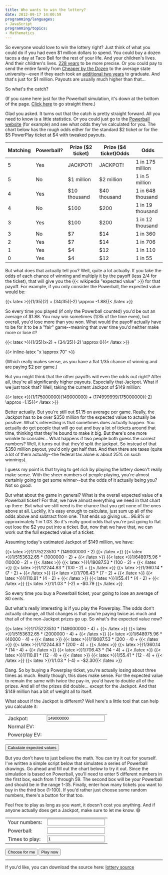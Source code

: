 ```yaml
---
title: Who wants to win the lottery?
date: 2012-09-17 14:00:59
programming/languages:
- JavaScript
programming/topics:
- Mathematics
---
```

So everyone would love to win the lottery right? Just think of what you could do if you had even $1 million dollars to spend. You could buy a dozen tacos a day at Taco Bell for the rest of your life. And your children's lives. And their children's lives. <a href="http://www.wolframalpha.com/input/?i=1+million+dollars+%2F+%2812+dollar+per+day%29+in+years" title="Wolfram Alpha: 1 million tacos">228 years</a> to be more precise. Or you could pay to send the entire family from <a href="http://www.amazon.com/gp/product/B0001EFTH4/ref=as_li_qf_sp_asin_il_tl?ie=UTF8&camp=1789&creative=9325&creativeASIN=B0001EFTH4&linkCode=as2&tag=jverkampcom-20" title="Amazon: Cheaper by the Dozen">Cheaper by the Dozen</a> to the average state university--even if they each took an <a href="http://www.wolframalpha.com/input/?i=%241+million+%2F+%2413%2C600+%2F+12" title="Wolfram Alpha: $1 million in tuition">additional two years</a> to graduate. And that's just for $1 million. Payouts are usually much higher than that...

So what's the catch?

(If you came here just for the Powerball simulation, it's down at the bottom of the page. <a href="http://blog.jverkamp.com/2012/09/17/who-wants-to-win-the-lottery/#lotteryGametime">Click here</a> to go straight there.)

<!--more-->

Glad you asked. It turns out that the catch is pretty straight forward. All you need to know is a little statistics. Or you could just go to the <a href="http://www.powerball.com/powerball/pb_prizes.asp" title="Powerball odds">Powerball website</a> (for example) and see what odds they've calculated for you. The chart below has the rough odds either for the standard $2 ticket or for the $5 PowerPlay ticket at $4 with tweaked payouts.


| Matching | Powerball? | Prize ($2 ticket) | Prize ($4 ticket)Odds |       Odds        |
|----------|------------|-------------------|-----------------------|-------------------|
|    5     |    Yes     |     JACKPOT!      |       JACKPOT!        | 1 in 175 million  |
|    5     |     No     |    $1 million     |      $2 million       |  1 in 5 million   |
|    4     |    Yes     |   $10 thousand    |     $40 thousand      | 1 in 648 thousand |
|    4     |     No     |       $100        |         $200          | 1 in 19 thousand  |
|    3     |    Yes     |       $100        |         $200          | 1 in 12 thousand  |
|    3     |     No     |        $7         |          $14          |     1 in 360      |
|    2     |    Yes     |        $7         |          $14          |     1 in 706      |
|    1     |    Yes     |        $4         |          $12          |     1 in 110      |
|    0     |    Yes     |        $4         |          $12          |      1 in 55      |


But what does that actually tell you? Well, quite a lot actually. If you take the odds of each chance of winning and multiply it by the payoff (less $2/$4 for the ticket), that will give you the {{< wikipedia "expected value" >}} for that payoff. For example, if you only consider the Powerball, the expected value would be:

{{< latex >}}(1/35)(2) + (34/35)(-2) \approx -1.88{{< /latex >}}

So every time you played (if only the Powerball counted) you'd be out an average of $1.88. You may win sometimes (1/35 of the time even), but overall, you'd lose more than you won. What would the payoff actually have to be for it to be a "fair" game--meaning that over time you'd neither make more or lose it?

{{< latex >}}(1/35)(x-2) + (34/35)(-2) \approx 0{{< /latex >}}

{{< inline-latex "x \approx 70" >}}

(Which really makes sense, as you have a flat 1/35 chance of winning and are paying $2 per game.)

But you might think that the other payoffs will even the odds out right? After all, they're all significantly higher payouts. Especially that Jackpot. What if we just took that? Well, taking the current Jackpot of $149 million:

{{< latex >}}(1/175000000)(149000000) + (174999999/175000000)(-2) \approx -1.15{{< /latex >}}

Better actually. But you're still out $1.15 on average per game. Really, the Jackpot has to be over $350 million for the expected value to actually be positive. What's interesting is that sometimes does actually happen. You actually do get people that will go out and buy a lot of tickets around that time, thinking that they're bound to make it big. But there's one more wrinkle to consider... What happens if two people both guess the correct numbers? Well, it turns out that they'd split the jackpot. So instead of that $350 million payout, you'd only get half that. And then there are taxes (quite a lot of them actually--the federal tax alone is about 25% on such winnings).

I guess my point is that trying to get rich by playing the lottery doesn't really make sense. With the sheer numbers of people playing, you're almost certainly going to get some winner--but the odds of it actually being you? Not so good.

But what about the game in general? What is the overall expected value of a Powerball ticket? For that, we have almost everything we need in that chart up there. But what we still need is the chance that you get none of the ones above at all. Luckily, it's easy enough to calculate, just sum up all of the odds above and subtract from one. That ends up giving us... 96.8% or approximately 1 in 1.03. So it's really good odds that you're just going to flat out lose the $2 you put into a ticket. But, now that we have that, we can work out the full expected value of a ticket:

Assuming today's estimated Jackpot of $149 million, we have:

{{< latex >}}1/175223510 * (149000000 - 2) {{< /latex >}}
{{< latex >}}1/5153632.65 * (1000000 - 2) +  {{< /latex >}}
{{< latex >}}1/648975.96 * (10000 - 2) + {{< /latex >}}
{{< latex >}}1/19087.53 * (100 - 2) +  {{< /latex >}}
{{< latex >}}1/12244.83 * (100 - 2) +  {{< /latex >}}
{{< latex >}}1/360.14 * (7 - 2) + {{< /latex >}}
{{< latex >}}1/706.43 * (7 - 2) + {{< /latex >}}
{{< latex >}}1/110.81 * (4 - 2) + {{< /latex >}}
{{< latex >}}1/55.41 * (4 - 2) + {{< /latex >}}
{{< latex >}}1/1.03 * (-2) = -\$0.79 {{< /latex >}}

So every time you buy a Powerball ticket, your going to lose an average of 80 cents.

But what's really interesting is if you play the Powerplay. The odds don't actually change, all that changes is that you're paying twice as much and that all of the non-Jackpot prizes go up. So what's the expected value now?

{{< latex >}}1/175223510 * (149000000 - 4) + {{< /latex >}}
{{< latex >}}1/5153632.65 * (2000000 - 4) + {{< /latex >}}
{{< latex >}}1/648975.96 * (40000 - 4) + {{< /latex >}}
{{< latex >}}1/19087.53 * (200 - 4) + {{< /latex >}}
{{< latex >}}1/12244.83 * (200 - 4) + {{< /latex >}}
{{< latex >}}1/360.14 * (14 - 4) + {{< /latex >}}
{{< latex >}}1/706.43 * (14 - 4) + {{< /latex >}}
{{< latex >}}1/110.81 * (12 - 4) + {{< /latex >}}
{{< latex >}}1/55.41 * (12 - 4) + {{< /latex >}}
{{< latex >}}1/1.03 * (-4) = -\$2.30{{< /latex >}}

Dang. So by buying a Powerplay ticket, you're actually losing about three times as much. Really though, this does make sense. For the expected value to remain the same with twice the pay-in, you'd have to double all of the prizes. And all of the prizes did double... except for the Jackpot. And that $149 million has a bit of weight all to itself.


What about if the Jackpot is different? Well here's a little tool that can help you calculate it:

<table class="table table-striped">
<tr><td>Jackpot:</td><td><input id="lotteryExpectedJackpot" type="text" value="149000000" /><span style="color: red;" id="lotteryExpectedJackpotError" /></tr>
<tr><td>Normal EV:</td><td id="lotteryExpectedNormal"></td></tr>
<tr><td>Powerplay EV:</td><td id="lotteryExpectedPower"></td></tr>
</table>

<p><input type="submit" id="lotteryExpectedButton" value="Calculate expected values" /></p>

<script type="text/javascript">// <![CDATA[
jQuery(function($) {
  function roundCents(val) {
    if (val >= 0)
      return "$" + val.toFixed(2);
    else
      return "-$" + Math.abs(val).toFixed(2);
  }

  function lotteryExpected() {
    $("#lotteryExpectedJackpotError").html("");
    $("#lotteryExpectedNormal").html("");
    $("#lotteryExpectedPower").html("");

    var jackpot = parseInt($("#lotteryExpectedJackpot").val().replace("$", ""));

    if (isNaN(jackpot ) || jackpot < 1) {
      $("#lotteryExpectedJackpotError").html("Please enter a valid Jackpot (a positive integer)");
      return;
    }

    if (jackpot < 1000000) {
      $("#lotteryExpectedJackpotError").html("Jackpots under ~$1M have roughly the same expected values");
    }

    $("#lotteryExpectedNormal").html(roundCents(
      1/175223510 * (jackpot - 2)  +  
      1/5153632.65 * (1000000 - 2) +
      1/648975.96 * (10000 - 2) +
      1/19087.53 * (100 - 2) +
      1/12244.83 * (100 - 2) +
      1/360.14 * (7 - 2) +
      1/706.43 * (7 - 2) +
      1/110.81 * (4 - 2) +
      1/55.41 * (4 - 2) +
      1/1.03 * (-2)));
    $("#lotteryExpectedPower").html(roundCents(
      1/175223510 * (jackpot - 4)  +  
      1/5153632.65 * (2000000 - 4) +
      1/648975.96 * (40000 - 4) +
      1/19087.53 * (200 - 4) +
      1/12244.83 * (200 - 4) +
      1/360.14 * (14 - 4) +
      1/706.43 * (14 - 4) +
      1/110.81 * (12 - 4) +
      1/55.41 * (12 - 4) +
      1/1.03 * (-4)));

  }

  $("#lotteryExpectedButton").click(lotteryExpected);
  lotteryExpected();
});
// ]]></script>

But you don't have to just believe the math. You can try it out for yourself. I've written a simple script below that simulates a series of Powerball drawings. Go ahead and fill out the chart below to try it out. Since the simulation is based on Powerball, you'll need to enter 5 different numbers in the first box, each from 1 through 59. The second box will be your Powerball and should be in the range 1-35. Finally, enter how many tickets you want to buy in the third box (1-100). If you'd rather just choose some random numbers, there's a button for that too.

Feel free to play as long as you want, it doesn't cost you anything. And if anyone actually does get a Jackpot, make sure to let me know. :smile:

<a name="lotteryGametime"></a>
<table class="table table-striped">
<tr><td>Your numbers:</td><td><input id="lotteryNumbers" type="text" value="" /><span id="lotteryNumbersWarning" style="color: red;"></span></tr>
<tr><td>Powerball:</td><td><input id="lotteryPowerball" type="text" value="" /><span id="lotteryPowerballWarning" style="color: red;"></span></tr>
<tr><td>Times to play:</td><td><input id="lotteryPlays" type="text" value="1" /><span id="lotteryPlaysWarning" style="color: red;"></span></tr>
</table>

<p>
<input type="submit" id="lotteryRandomButton" value="Choose for me" />
<input type="submit" id="lotteryPlayButton" value="Play now" />
</p>

<hr />

<div id="lotteryResults"></div>

<script type="text/javascript">// <![CDATA[
jQuery(function($) {
  var overallSpent = 0;
  var overallWon = 0;

  function roll(n) {
    return Math.floor(Math.random() * n) + 1;
  }

  function chooseNumbers() {
    var numbers = new Array(0, 0, 0, 0, 0)
    while (numbers[0] == numbers[1] || numbers[0] == numbers[2] || numbers[0] == numbers[3]
           || numbers[0] == numbers[4] || numbers[1] == numbers[2] || numbers[1] == numbers[3]
           || numbers[1] == numbers[4] || numbers[2] == numbers[3] || numbers[2] == numbers[4]
           || numbers[3] == numbers[4]) {
      numbers = new Array(roll(59), roll(59), roll(59), roll(59), roll(59));
    }
    numbers = numbers.sort();
    return new Array(numbers, roll(35));
  }

  function lotteryRandom() {
    var numbers = chooseNumbers();

    $('#lotteryNumbers').val(numbers[0].join(' '));
    $('#lotteryPowerball').val(numbers[1]);
  }

  function score(yours, theirs) {
    var matches = 0;
    for (var i = 0; i < 5; i++) {
      for (var j = 0; j < 5; j++) {
        if (yours[0][j] == theirs[0][i]) {
          matches += 1
          break;
        }
      }
    }

    var powerball = (yours[1] == theirs[1]);

    var result = 0;
    if (matches == 0 && powerball) result = 4;
    else if (matches == 1 && powerball) result = 4;
    else if (matches == 2 && powerball) result = 7;
    else if (matches == 3 && !powerball) result = 7;
    else if (matches == 3 && powerball) result = 100;
    else if (matches == 4 && !powerball) result = 100;
    else if (matches == 4 && powerball) result = 10000;
    else if (matches == 5 && !powerball) result = 1000000;
    else if (matches == 5 && powerball) result = 150000000;

    return new Array(matches, powerball, result);
  }

  function lotteryPlay() {
    $("#lotteryNumbersWarning").html("");
    $("#lotteryPowerballWarning").html("");
    $("#lotteryPlaysWarning").html("");
    var sanity = true;

    var numbers = new Array(
      $("#lotteryNumbers").val().split(" "),
      $("#lotteryPowerball").val()
    );

    if (numbers[0].length == 5) {
      for (var i = 0; i < 5; i++) {
        numbers[0][i] = parseInt(numbers[0][i]);
        if (isNaN(numbers[0][i]) || numbers[0][i] < 1 || numbers[0][i] > 59) {
          $("#lotteryNumbersWarning").html("Numbers must be in the range 1-59");
          sanity = false;
        }
      }
      numbers[0].sort();

      for (var i = 0; i < 5; i++) {
        for (var j = i + 1; j < 5; j++) {
          if (numbers[0][i] == numbers[0][j]) {
            $("#lotteryNumbersWarning").html("Numbers must be unique");
            sanity = false;
          }
        }
      }
    } else {
      $("#lotteryNumbersWarning").html("You must enter five numbers separated by spaces");
      sanity = false;
    }

    numbers[1] = parseInt(numbers[1]);
    if (isNaN(numbers[1]) || numbers[1] < 1 || numbers[1] > 59) {
      $("#lotteryPowerballWarning").html("You must enter a single number in the range 1-35");
      return;
    }

    var plays = parseInt($("#lotteryPlays").val());

    if (isNaN(plays) || plays < 1 || plays > 100) {
      $("#lotteryPlaysWarning").html("You can only play between 1 and 100 games at a time.");
      sanity = false;
    }

    if (!sanity) return;

    var result = '';
    var total = 0;
    for (var i = 0; i < plays; i++) {
      var winners = chooseNumbers();
      var scores = score(numbers, winners);
      total += scores[2];

      result += "<p>Round " + (i+1) + ": " + winners[0].join(" ") +
        " <span style='color: red;'>" + winners[1] + "</span> -- $" + scores[2] + "</p>\n";
    }

    overallSpent += 2 * plays;
    overallWon += total;

    $("#lotteryResults").html(
      "<p>Overall: $" + (overallSpent) + " spent, $" + (overallWon) + " won, $" + (overallWon - overallSpent) + " net gain/loss</p>" +
      "<p>This round: $" + (2 * plays) + " spent, $" + (total) + " won, $" + (-2 * plays + total) + " net gain/loss</p>" +
      "<hr />" + result
    );
  }

  $("#lotteryRandomButton").click(lotteryRandom);
  $("#lotteryPlayButton").click(lotteryPlay);
});
// ]]></script>

If you'd like, you can download the source here: <a href="https://github.com/jpverkamp/small-projects/blob/master/blog/lottery.js" title="lottery source">lottery source</a>
